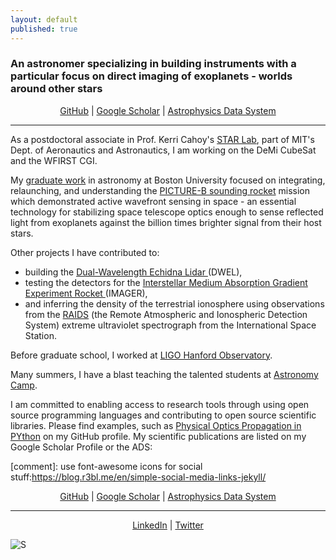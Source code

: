 ```yaml
---
layout: default
published: true
---
```

### An astronomer specializing in building instruments with a particular focus on direct imaging of exoplanets - worlds around other stars

<center> 
<a href="https://github.com/{{ site.github_username }}"><i class="fa fa-github"></i> GitHub</a> |
<a href="http://scholar.google.com/citations?user=-{{ site.gscholar_username }}"><i class="fa fa-google"></i> Google Scholar</a> | 
<a href="{{site.ads_custom_search}}">Astrophysics Data System</a>
</center>

---

As a postdoctoral associate in Prof. Kerri Cahoy's [STAR Lab](http://starlab.mit.edu), part of  MIT's Dept. of Aeronautics and Astronautics, I am working on the DeMi CubeSat and the WFIRST CGI. 

My [graduate work](https://open.bu.edu/handle/2144/19717 "PhD Dissertation PDF") in astronomy at Boston University focused on integrating,  relaunching, and understanding the <a title="PICTURE-B" href="https://www.nasa.gov/feature/picture-b-seeing-through-the-glare"> PICTURE-B sounding rocket</a>  mission which demonstrated active wavefront sensing in space - an essential technology for stabilizing space telescope optics enough to sense reflected light from exoplanets against the billion times brighter signal from their host stars.

Other projects I have contributed to:

- building the <a href="http://ieeexplore.ieee.org/xpls/abs_all.jsp?arnumber=6352489">Dual-Wavelength Echidna Lidar </a>(DWEL),
- testing the detectors for the <a href="http://people.bu.edu/danowski/IMAGER/">Interstellar Medium Absorption Gradient Experiment Rocket </a>(IMAGER), 
- and inferring the density of the terrestrial ionosphere using observations from the  <a href="https://raids.nrl.navy.mil/">RAIDS</a>
(the Remote Atmospheric and Ionospheric Detection System) extreme ultraviolet spectrograph from the International Space Station.

Before graduate school, I worked at <a href="http://www.ligo-wa.caltech.edu/">LIGO Hanford Observatory</a>.

Many summers, I have a blast teaching the talented students at <a href="http://www.astronomycamp.org">Astronomy Camp</a>.

I am committed to enabling access to research tools through using open source programming languages and contributing to open source scientific libraries. Please find examples, such as  [Physical Optics Propagation in PYthon](http://ascl.net/1602.018) on my GitHub profile. My scientific publications are listed on my Google Scholar Profile or the ADS:

[comment]: use font-awesome icons for social stuff:https://blog.r3bl.me/en/simple-social-media-links-jekyll/


<center> 
<a href="https://github.com/{{ site.github_username }}"><i class="fa fa-github"></i> GitHub</a> |
<a href="http://scholar.google.com/citations?user=-{{ site.gscholar_username }}"><i class="fa fa-google"></i> Google Scholar</a> | 
<a href="{{site.ads_custom_search}}">Astrophysics Data System</a>
</center>


---

<center>
<a href="https://linkedin.com/in/{{ site.linkedin_username }}"><i class="fa fa-linkedin"></i> LinkedIn</a> | 
<a href="https://twitter.com/{{ site.twitter_username }}"><i class="fa fa-twitter"></i> Twitter</a>
</center>


![S![]({{site.baseurl}}s/i-hw9K42v-XL.jpg)]({{site.baseurl}}/images/i-hw9K42v-XL.jpg)
